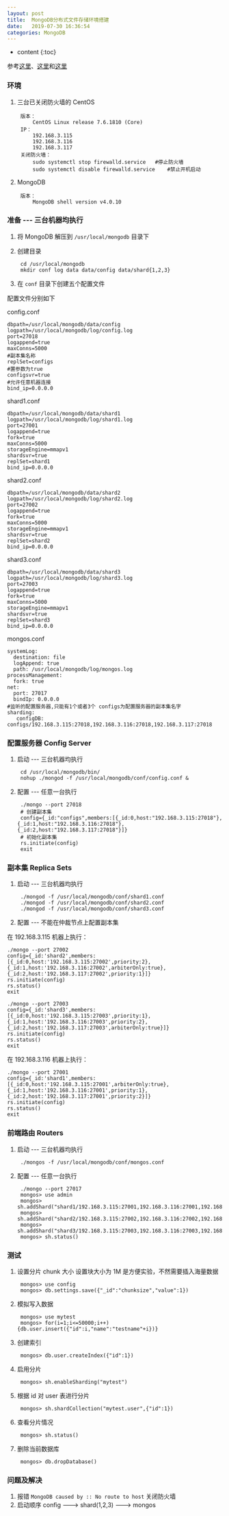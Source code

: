 ```yaml
---
layout: post
title:  MongoDB分布式文件存储环境搭建
date:   2019-07-30 16:36:54
categories: MongoDB
---
```


* content
{:toc}

参考[这里](https://blog.csdn.net/tototuzuoquan/article/details/78294877)、[这里](https://blog.csdn.net/cron_zzx/article/details/84060221)和[这里](https://www.jb51.net/article/145392.htm)

### 环境

1. 三台已关闭防火墙的 CentOS

		版本：
			CentOS Linux release 7.6.1810 (Core)
		IP：
			192.168.3.115
			192.168.3.116
			192.168.3.117
		关闭防火墙：
			sudo systemctl stop firewalld.service	#停止防火墙
			sudo systemctl disable firewalld.service	#禁止开机启动

2. MongoDB

		版本：
			MongoDB shell version v4.0.10

### 准备 --- 三台机器均执行

1. 将 MongoDB 解压到 ```/usr/local/mongodb``` 目录下
2. 创建目录

		cd /usr/local/mongodb
		mkdir conf log data data/config data/shard{1,2,3}

3. 在 ```conf``` 目录下创建五个配置文件

配置文件分别如下

config.conf
	
	dbpath=/usr/local/mongodb/data/config
	logpath=/usr/local/mongodb/log/config.log
	port=27018
	logappend=true
	maxConns=5000
	#副本集名称
	replSet=configs
	#置参数为true
	configsvr=true
	#允许任意机器连接
	bind_ip=0.0.0.0

shard1.conf

	dbpath=/usr/local/mongodb/data/shard1
	logpath=/usr/local/mongodb/log/shard1.log
	port=27001
	logappend=true
	fork=true
	maxConns=5000
	storageEngine=mmapv1
	shardsvr=true
	replSet=shard1
	bind_ip=0.0.0.0

shard2.conf

	dbpath=/usr/local/mongodb/data/shard2 
	logpath=/usr/local/mongodb/log/shard2.log 
	port=27002 
	logappend=true
	fork=true
	maxConns=5000
	storageEngine=mmapv1
	shardsvr=true
	replSet=shard2 
	bind_ip=0.0.0.0

shard3.conf

	dbpath=/usr/local/mongodb/data/shard3 
	logpath=/usr/local/mongodb/log/shard3.log 
	port=27003 
	logappend=true
	fork=true
	maxConns=5000
	storageEngine=mmapv1
	shardsvr=true
	replSet=shard3 
	bind_ip=0.0.0.0

mongos.conf

	systemLog:
	  destination: file
	  logAppend: true
	  path: /usr/local/mongodb/log/mongos.log
	processManagement:
	  fork: true
	net:
	  port: 27017
	  bindIp: 0.0.0.0
	#监听的配置服务器,只能有1个或者3个 configs为配置服务器的副本集名字
	sharding:
	   configDB: configs/192.168.3.115:27018,192.168.3.116:27018,192.168.3.117:27018

### 配置服务器 Config Server

1. 启动 --- 三台机器均执行

		cd /usr/local/mongodb/bin/
		nohup ./mongod -f /usr/local/mongodb/conf/config.conf &

2. 配置 --- 任意一台执行

		./mongo --port 27018
		# 创建副本集
		config={_id:"configs",members:[{_id:0,host:"192.168.3.115:27018"},{_id:1,host:"192.168.3.116:27018"},{_id:2,host:"192.168.3.117:27018"}]}
		# 初始化副本集
		rs.initiate(config)
		exit

### 副本集 Replica Sets

1. 启动 --- 三台机器均执行

		./mongod -f /usr/local/mongodb/conf/shard1.conf
		./mongod -f /usr/local/mongodb/conf/shard2.conf
		./mongod -f /usr/local/mongodb/conf/shard3.conf

2. 配置 --- 不能在仲裁节点上配置副本集

在 192.168.3.115 机器上执行：

	./mongo --port 27002
	config={_id:'shard2',members:[{_id:0,host:'192.168.3.115:27002',priority:2},{_id:1,host:'192.168.3.116:27002',arbiterOnly:true},{_id:2,host:'192.168.3.117:27002',priority:1}]}
	rs.initiate(config)
	rs.status()
	exit

	./mongo --port 27003
	config={_id:'shard3',members:[{_id:0,host:'192.168.3.115:27003',priority:1},{_id:1,host:'192.168.3.116:27003',priority:2},{_id:2,host:'192.168.3.117:27003',arbiterOnly:true}]}
	rs.initiate(config)
	rs.status()
	exit

在 192.168.3.116 机器上执行：

	./mongo --port 27001
	config={_id:'shard1',members:[{_id:0,host:'192.168.3.115:27001',arbiterOnly:true},{_id:1,host:'192.168.3.116:27001',priority:1},{_id:2,host:'192.168.3.117:27001',priority:2}]}
	rs.initiate(config)
	rs.status()
	exit

### 前端路由 Routers

1. 启动 --- 三台机器均执行

		./mongos -f /usr/local/mongodb/conf/mongos.conf

2. 配置 --- 任意一台执行

		./mongo --port 27017
		mongos> use admin
		mongos> sh.addShard("shard1/192.168.3.115:27001,192.168.3.116:27001,192.168.3.117:27001")
		mongos> sh.addShard("shard2/192.168.3.115:27002,192.168.3.116:27002,192.168.3.117:27002")
		mongos> sh.addShard("shard3/192.168.3.115:27003,192.168.3.116:27003,192.168.3.117:27003")
		mongos> sh.status()

### 测试

1. 设置分片 chunk 大小
设置块大小为 1M 是方便实验，不然需要插入海量数据

		mongos> use config
		mongos> db.settings.save({"_id":"chunksize","value":1})

2. 模拟写入数据

		mongos> use mytest
		mongos> for(i=1;i<=50000;i++){db.user.insert({"id":i,"name":"testname"+i})}

3. 创建索引

		mongos> db.user.createIndex({"id":1})

4. 启用分片

		mongos> sh.enableSharding("mytest")

5. 根据 id 对 user 表进行分片

		mongos> sh.shardCollection("mytest.user",{"id":1})

6. 查看分片情况

		mongos> sh.status()

7. 删除当前数据库

		mongos> db.dropDatabase()

### 问题及解决

1. 报错 ```MongoDB caused by :: No route to host```
关闭防火墙
2. 启动顺序
config ---> shard(1,2,3) ---> mongos
